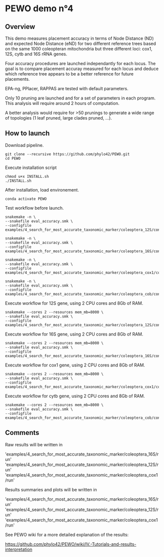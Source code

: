 # PEWO demo n°4

## Overview

This demo measures placement accuracy in terms of Node Distance (ND)
and expected Node Distance (eND) for two different reference trees
based on the same 1000 coleopteran mitochondria but three different
loci: cox1, 12S, cytb and 16S rRNA genes.

Four accuracy procedures are launched independantly for each locus.
The goal is to compare placement accuray measured for each locus and
deduce which reference tree appears to be a better reference for future
placements. 

EPA-ng, PPlacer, RAPPAS are tested with default parameters.

Only 10 pruning are launched and for a set of parameters in each program.
This analysis will require around 2 hours of computation.

A better analysis would require for >50 prunings to generate a wide
range of topologies (1 leaf pruned, large clades pruned, ...).


## How to launch

Download pipeline.
```
git clone --recursive https://github.com/phylo42/PEWO.git
cd PEWO
```

Execute installation script
```
chmod u+x INSTALL.sh
./INSTALL.sh
```

After installation, load environement.
```
conda activate PEWO
```

Test workflow before launch.
```
snakemake -n \
--snakefile eval_accuracy.smk \
--configfile examples/4_search_for_most_accurate_taxonomic_marker/coleoptera_12S/config_12S.yaml

snakemake -n \
--snakefile eval_accuracy.smk \
--configfile examples/4_search_for_most_accurate_taxonomic_marker/coleoptera_16S/config_16S.yaml

snakemake -n \
--snakefile eval_accuracy.smk \
--configfile examples/4_search_for_most_accurate_taxonomic_marker/coleoptera_cox1/config_cox1.yaml

snakemake -n \
--snakefile eval_accuracy.smk \
--configfile examples/4_search_for_most_accurate_taxonomic_marker/coleoptera_cob/config_cob.yaml
```

Execute workflow for 12S gene, using 2 CPU cores and 8Gb of RAM.
```
snakemake --cores 2 --resources mem_mb=8000 \
--snakefile eval_accuracy.smk \
--configfile examples/4_search_for_most_accurate_taxonomic_marker/coleoptera_12S/config_12S.yaml
```

Execute workflow for 16S gene, using 2 CPU cores and 8Gb of RAM.
```
snakemake --cores 2 --resources mem_mb=8000 \
--snakefile eval_accuracy.smk \
--configfile examples/4_search_for_most_accurate_taxonomic_marker/coleoptera_16S/config_16S.yaml
```

Execute workflow for cox1 gene, using 2 CPU cores and 8Gb of RAM.
```
snakemake --cores 2 --resources mem_mb=8000 \
--snakefile eval_accuracy.smk \
--configfile examples/4_search_for_most_accurate_taxonomic_marker/coleoptera_cox1/config_cox1.yaml
```

Execute workflow for cytb gene, using 2 CPU cores and 8Gb of RAM.
```
snakemake --cores 2 --resources mem_mb=8000 \
--snakefile eval_accuracy.smk \
--configfile examples/4_search_for_most_accurate_taxonomic_marker/coleoptera_cob/config_cob.yaml
```


## Comments

Raw results will be written in

'examples/4_search_for_most_accurate_taxonomic_marker/coleoptera_16S/run'
'examples/4_search_for_most_accurate_taxonomic_marker/coleoptera_12S/run'
'examples/4_search_for_most_accurate_taxonomic_marker/coleoptera_cox1/run'

Results summaries and plots will be written in

'examples/4_search_for_most_accurate_taxonomic_marker/coleoptera_16S/run'
'examples/4_search_for_most_accurate_taxonomic_marker/coleoptera_12S/run'
'examples/4_search_for_most_accurate_taxonomic_marker/coleoptera_cox1/run'

See PEWO wiki for a more detailed explanation of the results:

https://github.com/phylo42/PEWO/wiki/IV.-Tutorials-and-results-interpretation
